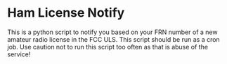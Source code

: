 Ham License Notify
==================

This is a python script to notify you based on your FRN number of a new amateur radio license in the FCC ULS.  This script should be run as a cron job.  Use caution not to run this script too often as that is abuse of the service!
